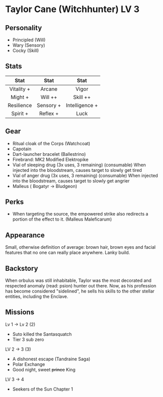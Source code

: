# Taylor Cane (Witchhunter) LV 3

## Personality

- Principled (Will)
- Wary (Sensory)
- Cocky (Skill)

## Stats


|     Stat      |  Stat   |     Stat          |
| :-----------: | :-----: | :----------:      |
|  Vitality +   | Arcane   |    Vigor         |
|     Might + |  Will  ++  |   Skill ++         |
| Resilience   | Sensory + | Intelligence +   |
| Spirit +  | Reflex +     |     Luck          |


 ## Gear

 - Ritual cloak of the Corps (Watchcoat)
 - Capotain
 - Dart-launcher bracelet (Ballestrino)
 - Firebrand: MK2 Modified Elektropike 
 - Vial of sleeping drug (3x uses, 3 remaining) (consumable)
   When injected into the bloodstream, causes target to slowly get tired
 - Vial of anger drug (3x uses, 3 remaining) (consumable)
   When injected into the bloodstream, causes target to slowly get angrier
- Malleus ( Bogatyr -> Bludgeon) 

## Perks

- When targeting the source, the empowered strike also redirects a portion of the effect to it. (Malleus Maleficarum)

## Appearance

Small, otherwise definition of average: brown hair, brown eyes and facial features that no one can really place anywhere.
Lanky build.

## Backstory

When orbulus was still inhabitable, Taylor was the most decorated and respected anomaly (read: psion) hunter out there.
Now, as his profession has become considered "sidelined", he sells his skills to the other stellar entities, including the Enclave.

## Missions

Lv 1 -> Lv 2 (2)
- Suto killed the Santasquatch
- Tier 3 sub zero

LV 2 -> 3 (3)
- A dishonest escape (Tandraine Saga)
- Polar Exchange
- Good night, sweet ~~prince~~ King

LV 3 -> 4

- Seekers of the Sun Chapter 1
 
